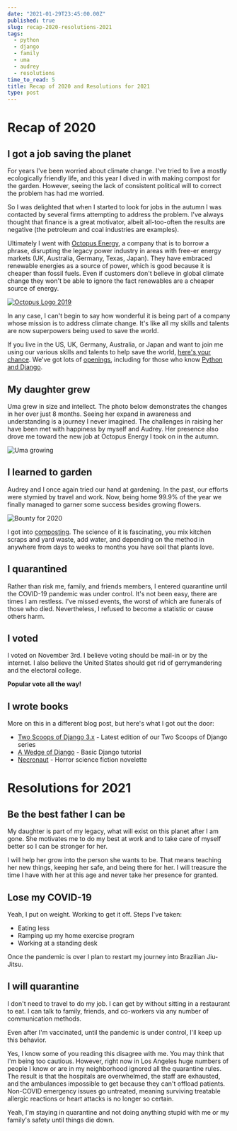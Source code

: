 ```yaml
---
date: "2021-01-29T23:45:00.00Z"
published: true
slug: recap-2020-resolutions-2021
tags:
  - python
  - django
  - family
  - uma
  - audrey
  - resolutions
time_to_read: 5
title: Recap of 2020 and Resolutions for 2021
type: post
---
```


# Recap of 2020

## I got a job saving the planet

For years I've been worried about climate change. I've tried to live a mostly ecologically friendly life, and this year I dived in with making compost for the garden. However, seeing the lack of consistent political will to correct the problem has had me worried.

So I was delighted that when I started to look for jobs in the autumn I was contacted by several firms attempting to address the problem. I've always thought that finance is a great motivator, albeit all-too-often the results are negative (the petroleum and coal industries are examples).

Ultimately I went with [Octopus Energy](https://octopus.energy/), a company that is to borrow a phrase, disrupting the legacy power industry in areas with free-er energy markets (UK, Australia, Germany, Texas, Japan). They have embraced renewable energies as a source of power, which is good because it is cheaper than fossil fuels. Even if customers don't believe in global climate change they won't be able to ignore the fact renewables are a cheaper source of energy.

[![Octopus Logo 2019](/images/octologo.png)](https://jobs.lever.co/octoenergy)

In any case, I can't begin to say how wonderful it is being part of a company whose mission is to address climate change. It's like all my skills and talents are now superpowers being used to save the world.

If you live in the US, UK, Germany, Australia, or Japan and want to join me using our various skills and talents to help save the world, [here's your chance](https://jobs.lever.co/octoenergy). We've got lots of [openings](https://jobs.lever.co/octoenergy), including for those who know [Python and Django](https://jobs.lever.co/octoenergy).

## My daughter grew

Uma grew in size and intellect. The photo below demonstrates the changes in her over just 8 months. Seeing her expand in awareness and understanding is a journey I never imagined. The challenges in raising her have been met with happiness by myself and Audrey. Her presence also drove me toward the new job at Octopus Energy I took on in the autumn.

![Uma growing](/images/uma-2020.png)

## I learned to garden

Audrey and I once again tried our hand at gardening. In the past, our efforts were stymied by travel and work. Now, being home 99.9% of the year we finally managed to garner some success besides growing flowers.

![Bounty for 2020](/images/bounty-2020.png)

I got into [composting](https://en.wikipedia.org/wiki/Compost). The science of it is fascinating, you mix kitchen scraps and yard waste, add water, and depending on the method in anywhere from days to weeks to months you have soil that plants love.

## I quarantined

Rather than risk me, family, and friends members, I entered quarantine until the COVID-19 pandemic was under control. It's not been easy, there are times I am restless. I've missed events, the worst of which are funerals of those who died. Nevertheless, I refused to become a statistic or cause others harm.

## I voted

I voted on November 3rd. I believe voting should be mail-in or by the internet. I also believe the United States should get rid of gerrymandering and the electoral college.

**Popular vote all the way!**

## I wrote books

More on this in a different blog post, but here's what I got out the door:

- [Two Scoops of Django 3.x](https://www.feldroy.com/products/two-scoops-of-django-3-x) - Latest edition of our Two Scoops of Django series
- [A Wedge of Django](https://www.feldroy.com/collections/two-scoops-press/products/a-wedge-of-django) - Basic Django tutorial
- [Necronaut](https://www.feldroy.com/collections/impossible-hero-books/products/necronaut) - Horror science fiction novelette

# Resolutions for 2021

## Be the best father I can be

My daughter is part of my legacy, what will exist on this planet after I am gone. She motivates me to do my best at work and to take care of myself better so I can be stronger for her.

I will help her grow into the person she wants to be. That means teaching her new things, keeping her safe, and being there for her. I will treasure the time I have with her at this age and never take her presence for granted.

## Lose my COVID-19

Yeah, I put on weight. Working to get it off. Steps I've taken:

- Eating less
- Ramping up my home exercise program
- Working at a standing desk

Once the pandemic is over I plan to restart my journey into Brazilian Jiu-Jitsu.

## I will quarantine

I don't need to travel to do my job. I can get by without sitting in a restaurant to eat. I can talk to family, friends, and co-workers via any number of communication methods.

Even after I'm vaccinated, until the pandemic is under control, I'll keep up this behavior.

Yes, I know some of you reading this disagree with me. You may think that I'm being too cautious. However, right now in Los Angeles huge numbers of people I know or are in my neighborhood ignored all the quarantine rules. The result is that the hospitals are overwhelmed, the staff are exhausted, and the ambulances impossible to get because they can't offload patients. Non-COVID emergency issues go untreated, meaning surviving treatable allergic reactions or heart attacks is no longer so certain.

Yeah, I'm staying in quarantine and not doing anything stupid with me or my family's safety until things die down.
